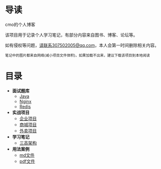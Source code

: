 # 导读

cmo的个人博客

该项目用于记录个人学习笔记，有部分内容来自图书、博客、论坛等。

如有侵权等问题，请联系307502005@qq.com，本人会第一时间删除相关内容。

<small>笔记中的图片都来自网络(减小项目文件体积)，如果加载不出来，建议下载该项目到本地阅读</small>

# 目录

* **面试题库**
    * [Java](/面试题库/Java/README)
    * [Nginx](/面试题库/Nginx/README)
    * [Redis](/面试题库/Redis/README)
* **实战项目**
    * [企业项目](/实战项目/企业项目/README)
    * [商城项目](/实战项目/商城项目/README)
    * [外卖项目](/实战项目/外卖项目/README)
* **学习笔记**
    * [三高架构](/学习笔记/三高架构/README)
* **用法案例**
    * [md文件](/用法案例/md文件/README)
    * [pdf文件](/用法案例/pdf文件/README)

